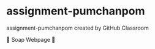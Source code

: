 # assignment-pumchanpom
assignment-pumchanpom created by GitHub Classroom

:soap: Soap Webpage :soap:
